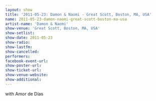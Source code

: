 ```yaml
---
layout: show
title: '2011-05-23: Damon & Naomi - Great Scott, Boston, MA, USA'
name: 2011-05-23-damon-naomi-great-scott-boston-ma-usa
artist-name: 'Damon & Naomi'
show-venue: 'Great Scott, Boston, MA, USA'
show-setlist: 
show-date: 2011-05-23
show-radio: 
show-lastfm: 
show-cancelled: 
performers: 
facebook-event-url: 
show-poster-url: 
show-ticket-url: 
show-venue-website: 
show-additional: 
---
```


with Amor de Días